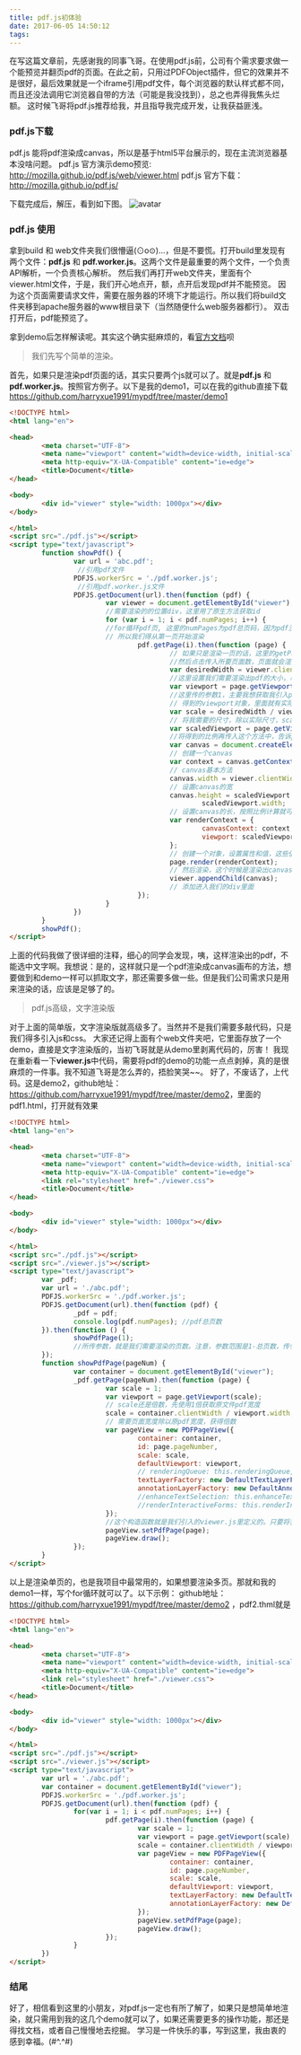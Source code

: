 ```yaml
---
title: pdf.js初体验
date: 2017-06-05 14:50:12
tags:
---
```


在写这篇文章前，先感谢我的同事飞哥。在使用pdf.js前，公司有个需求要求做一个能预览并翻页pdf的页面。在此之前，只用过PDFObject插件，但它的效果并不是很好，最后效果就是一个iframe引用pdf文件，每个浏览器的默认样式都不同，而且还没法调用它浏览器自带的方法（可能是我没找到），总之也弄得我焦头烂额。
这时候飞哥将pdf.js推荐给我，并且指导我完成开发，让我获益匪浅。

### pdf.js下载

pdf.js 能将pdf渲染成canvas，所以是基于html5平台展示的，现在主流浏览器基本没啥问题。
pdf.js 官方演示demo预览: http://mozilla.github.io/pdf.js/web/viewer.html
pdf.js 官方下载：http://mozilla.github.io/pdf.js/

<!-- more -->

下载完成后，解压，看到如下图。
![avatar](/images/pdfjs/pdfjs_1.png)

### pdf.js 使用

拿到build 和 web文件夹我们很懵逼(⊙o⊙)…，但是不要慌。打开build里发现有两个文件：**pdf.js** 和 **pdf.worker.js**。这两个文件是最重要的两个文件，一个负责API解析，一个负责核心解析。
然后我们再打开web文件夹，里面有个viewer.html文件，于是，我们开心地点开，额，点开后发现pdf并不能预览。
因为这个页面需要请求文件，需要在服务器的环境下才能运行。所以我们将build文件夹移到apache服务器的www根目录下（当然随便什么web服务器都行）。
双击打开后，pdf能预览了。

拿到demo后怎样解读呢。其实这个确实挺麻烦的，看[官方文档](http://mozilla.github.io/pdf.js/examples/)呗

> 我们先写个简单的渲染。

首先，如果只是渲染pdf页面的话，其实只要两个js就可以了。就是**pdf.js** 和 **pdf.worker.js**。按照官方例子。以下是我的demo1，可以在我的github直接下载<https://github.com/harryxue1991/mypdf/tree/master/demo1>

```html
<!DOCTYPE html>
<html lang="en">

<head>
        <meta charset="UTF-8">
        <meta name="viewport" content="width=device-width, initial-scale=1.0">
        <meta http-equiv="X-UA-Compatible" content="ie=edge">
        <title>Document</title>
</head>

<body>
        <div id="viewer" style="width: 1000px"></div>
</body>

</html>
<script src="./pdf.js"></script>
<script type="text/javascript">
        function showPdf() {
                var url = 'abc.pdf';    
                 //引用pdf文件
                PDFJS.workerSrc = './pdf.worker.js';  
                 //引用pdf.worker.js文件
                PDFJS.getDocument(url).then(function (pdf) {
                        var viewer = document.getElementById("viewer");
                        //需要渲染的的位置div，这里用了原生方法获取id
                        for (var i = 1; i < pdf.numPages; i++) {  
                        //for循环pdf页, 这里的numPages为pdf总页码，因为pdf没有第0页
                        // 所以我们得从第一页开始渲染
                                pdf.getPage(i).then(function (page) {
                                        // 如果只是渲染一页的话，这里的getPage()方法传变量
                                        //然后点击传入所要页面数，页面就会渲染哪一页，非常酷炫
                                        var desiredWidth = viewer.clientWidth;
                                        //这里设置我们需要渲染出pdf的大小，单位是px，但这里我们不需要写单位。
                                        var viewport = page.getViewport(1);
                                        //这里传的参数1，主要我想获取我引入pdf的尺寸大小（主要取宽度）
                                        // 得到的viewport对象，里面就有实际pdf的尺寸
                                        var scale = desiredWidth / viewport.width;
                                        // 将我需要的尺寸，除以实际尺寸，scale得到比例
                                        var scaledViewport = page.getViewport(scale);
                                        //将得到的比例再传入这个方法中，告诉pdf.js，我要渲染这么大的
                                        var canvas = document.createElement('canvas');
                                        // 创建一个canvas
                                        var context = canvas.getContext('2d');
                                        // canvas基本方法
                                        canvas.width = viewer.clientWidth;
                                        // 设置canvas的宽
                                        canvas.height = scaledViewport.height * viewer.clientWidth /
                                                scaledViewport.width;
                                        // 设置canvas的长，按照比例计算就可以了
                                        var renderContext = {
                                                canvasContext: context,
                                                viewport: scaledViewport
                                        };
                                        // 创建一个对象，设置属性和值，这些值我们上面都得到了
                                        page.render(renderContext);
                                        // 然后渲染，这个时候是渲染出canvas标签，我们当然要插入到我们的div里啦，所以还差一步
                                        viewer.appendChild(canvas);
                                        // 添加进入我们的div里面
                                });
                        }
                })
        }
        showPdf();
</script>
```

上面的代码我做了很详细的注释，细心的同学会发现，咦，这样渲染出的pdf，不能选中文字啊。我想说：是的，这样就只是一个pdf渲染成canvas画布的方法，想要做到和demo一样可以抓取文字，那还需要多做一些。但是我们公司需求只是用来渲染的话，应该是足够了的。

> pdf.js高级，文字渲染版

对于上面的简单版，文字渲染版就高级多了。当然并不是我们需要多敲代码，只是我们得多引入js和css。
大家还记得上面有个web文件夹吧，它里面存放了一个demo，直接是文字渲染版的，当初飞哥就是从demo里剥离代码的，厉害！
我现在重新看一下**viewer.js**中代码，需要将pdf的demo的功能一点点剥掉，真的是很麻烦的一件事。我不知道飞哥是怎么弄的，捂脸笑哭~~。
好了，不废话了，上代码。这是demo2，github地址：<https://github.com/harryxue1991/mypdf/tree/master/demo2>，里面的pdf1.html，打开就有效果

```html
<!DOCTYPE html>
<html lang="en">

<head>
        <meta charset="UTF-8">
        <meta name="viewport" content="width=device-width, initial-scale=1.0">
        <meta http-equiv="X-UA-Compatible" content="ie=edge">
        <link rel="stylesheet" href="./viewer.css">
        <title>Document</title>
</head>

<body>
        <div id="viewer" style="width: 1000px"></div>
</body>

</html>
<script src="./pdf.js"></script>
<script src="./viewer.js"></script>
<script type="text/javascript">
        var _pdf;
        var url = './abc.pdf';
        PDFJS.workerSrc = './pdf.worker.js';
        PDFJS.getDocument(url).then(function (pdf) {
                _pdf = pdf;
                console.log(pdf.numPages); //pdf总页数
        }).then(function () {
                showPdfPage(1);
                //所传参数，就是我们需要渲染的页数。注意，参数范围是1-总页数，传参前需要做限制。
        });
        function showPdfPage(pageNum) {
                var container = document.getElementById("viewer");
                _pdf.getPage(pageNum).then(function (page) {
                        var scale = 1;
                        var viewport = page.getViewport(scale);
                        // scale还是倍数，先使用1倍获取原文件pdf宽度
                        scale = container.clientWidth / viewport.width;
                        // 需要页面宽度除以原pdf宽度，获得倍数
                        var pageView = new PDFPageView({
                                container: container,
                                id: page.pageNumber,
                                scale: scale,
                                defaultViewport: viewport,
                                // renderingQueue: this.renderingQueue,
                                textLayerFactory: new DefaultTextLayerFactory(),
                                annotationLayerFactory: new DefaultAnnotationLayerFactory(),
                                //enhanceTextSelection: this.enhanceTextSelection,
                                //renderInteractiveForms: this.renderInteractiveForms,
                        });
                        //这个构造函数就是我们引入的viewer.js里定义的。只要将我们获得的参数按照对象形式传入，就可以使用了。
                        pageView.setPdfPage(page);
                        pageView.draw();
                });
        }
</script>
```

以上是渲染单页的，也是我项目中最常用的，如果想要渲染多页。那就和我的demo1一样，写个for循环就可以了。以下示例：
github地址：<https://github.com/harryxue1991/mypdf/tree/master/demo2> ，pdf2.thml就是

```html
<!DOCTYPE html>
<html lang="en">

<head>
        <meta charset="UTF-8">
        <meta name="viewport" content="width=device-width, initial-scale=1.0">
        <meta http-equiv="X-UA-Compatible" content="ie=edge">
        <link rel="stylesheet" href="./viewer.css">
        <title>Document</title>
</head>

<body>
        <div id="viewer" style="width: 1000px"></div>
</body>

</html>
<script src="./pdf.js"></script>
<script src="./viewer.js"></script>
<script type="text/javascript">
        var url = './abc.pdf';
        var container = document.getElementById("viewer");
        PDFJS.workerSrc = './pdf.worker.js';
        PDFJS.getDocument(url).then(function (pdf) {
                for(var i = 1; i < pdf.numPages; i++) {
                        pdf.getPage(i).then(function (page) {
                                var scale = 1;
                                var viewport = page.getViewport(scale);
                                scale = container.clientWidth / viewport.width;
                                var pageView = new PDFPageView({
                                        container: container,
                                        id: page.pageNumber,
                                        scale: scale,
                                        defaultViewport: viewport,
                                        textLayerFactory: new DefaultTextLayerFactory(),
                                        annotationLayerFactory: new DefaultAnnotationLayerFactory(),
                                });
                                pageView.setPdfPage(page);
                                pageView.draw();
                        });
                }
        })        
</script>
```

### 结尾

好了，相信看到这里的小朋友，对pdf.js一定也有所了解了，如果只是想简单地渲染，就只需用到我的这几个demo就可以了，如果还需要更多的操作功能，那还是得找文档，或者自己慢慢地去挖掘。
学习是一件快乐的事，写到这里，我由衷的感到幸福。(#^.^#)
